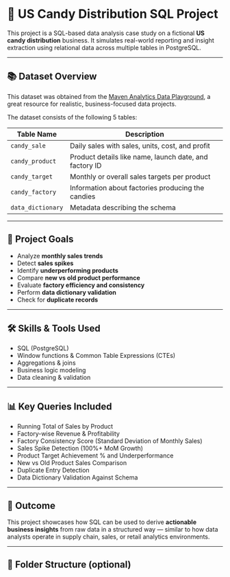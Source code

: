 # 🍬 US Candy Distribution SQL Project

This project is a SQL-based data analysis case study on a fictional **US candy distribution** business. It simulates real-world reporting and insight extraction using relational data across multiple tables in PostgreSQL.

---

## 📚 Dataset Overview

This dataset was obtained from the [Maven Analytics Data Playground](https://mavenanalytics.io/data-playground?order=date_added%2Cdesc&page=2&pageSize=5), a great resource for realistic, business-focused data projects.

The dataset consists of the following 5 tables:

| Table Name        | Description                                 |
|-------------------|---------------------------------------------|
| `candy_sale`      | Daily sales with sales, units, cost, and profit |
| `candy_product`   | Product details like name, launch date, and factory ID |
| `candy_target`    | Monthly or overall sales targets per product |
| `candy_factory`   | Information about factories producing the candies |
| `data_dictionary` | Metadata describing the schema              |

---

## 🎯 Project Goals

- Analyze **monthly sales trends**
- Detect **sales spikes**
- Identify **underperforming products**
- Compare **new vs old product performance**
- Evaluate **factory efficiency and consistency**
- Perform **data dictionary validation**
- Check for **duplicate records**

---

## 🛠 Skills & Tools Used

- SQL (PostgreSQL)
- Window functions & Common Table Expressions (CTEs)
- Aggregations & joins
- Business logic modeling
- Data cleaning & validation

---

## 📊 Key Queries Included

- Running Total of Sales by Product
- Factory-wise Revenue & Profitability
- Factory Consistency Score (Standard Deviation of Monthly Sales)
- Sales Spike Detection (100%+ MoM Growth)
- Product Target Achievement % and Underperformance
- New vs Old Product Sales Comparison
- Duplicate Entry Detection
- Data Dictionary Validation Against Schema

---

## 🚀 Outcome

This project showcases how SQL can be used to derive **actionable business insights** from raw data in a structured way — similar to how data analysts operate in supply chain, sales, or retail analytics environments.

---

## 📁 Folder Structure (optional)

